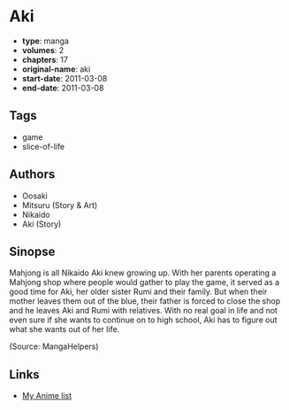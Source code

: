 # Aki

-   **type**: manga
-   **volumes**: 2
-   **chapters**: 17
-   **original-name**: aki
-   **start-date**: 2011-03-08
-   **end-date**: 2011-03-08

## Tags

-   game
-   slice-of-life

## Authors

-   Oosaki
-   Mitsuru (Story & Art)
-   Nikaido
-   Aki (Story)

## Sinopse

Mahjong is all Nikaido Aki knew growing up. With her parents operating a Mahjong shop where people would gather to play the game, it served as a good time for Aki, her older sister Rumi and their family. But when their mother leaves them out of the blue, their father is forced to close the shop and he leaves Aki and Rumi with relatives. With no real goal in life and not even sure if she wants to continue on to high school, Aki has to figure out what she wants out of her life.

(Source: MangaHelpers)

## Links

-   [My Anime list](https://myanimelist.net/manga/32943/Aki)
